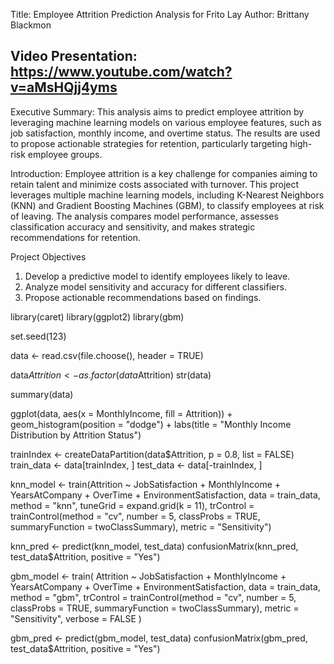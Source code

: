 Title: Employee Attrition Prediction Analysis for Frito Lay
Author: Brittany Blackmon

Video Presentation: https://www.youtube.com/watch?v=aMsHQjj4yms
---

Executive Summary:
This analysis aims to predict employee attrition by leveraging machine learning models on various employee features, such as job satisfaction, monthly income, and overtime status. The results are used to propose actionable strategies for retention, particularly targeting high-risk employee groups.

Introduction:
Employee attrition is a key challenge for companies aiming to retain talent and minimize costs associated with turnover. This project leverages multiple machine learning models, including K-Nearest Neighbors (KNN) and Gradient Boosting Machines (GBM), to classify employees at risk of leaving. The analysis compares model performance, assesses classification accuracy and sensitivity, and makes strategic recommendations for retention.

Project Objectives
1. Develop a predictive model to identify employees likely to leave.
2. Analyze model sensitivity and accuracy for different classifiers.
3. Propose actionable recommendations based on findings.


library(caret)
library(ggplot2)
library(gbm)

set.seed(123)

data <-  read.csv(file.choose(), header = TRUE)

data$Attrition <- as.factor(data$Attrition)
str(data)

summary(data)

ggplot(data, aes(x = MonthlyIncome, fill = Attrition)) +
  geom_histogram(position = "dodge") +
  labs(title = "Monthly Income Distribution by Attrition Status")

trainIndex <- createDataPartition(data$Attrition, p = 0.8, list = FALSE)
train_data <- data[trainIndex, ]
test_data <- data[-trainIndex, ]

knn_model <- train(Attrition ~ JobSatisfaction + MonthlyIncome + YearsAtCompany + OverTime + EnvironmentSatisfaction,
                   data = train_data,
                   method = "knn",
                   tuneGrid = expand.grid(k = 11),
                   trControl = trainControl(method = "cv", number = 5, classProbs = TRUE, summaryFunction = twoClassSummary),
                   metric = "Sensitivity")

knn_pred <- predict(knn_model, test_data)
confusionMatrix(knn_pred, test_data$Attrition, positive = "Yes")


gbm_model <- train(
  Attrition ~ JobSatisfaction + MonthlyIncome + YearsAtCompany + OverTime + EnvironmentSatisfaction,
  data = train_data,
  method = "gbm",
  trControl = trainControl(method = "cv", number = 5, classProbs = TRUE, summaryFunction = twoClassSummary),
  metric = "Sensitivity",
  verbose = FALSE
)

gbm_pred <- predict(gbm_model, test_data)
confusionMatrix(gbm_pred, test_data$Attrition, positive = "Yes")

